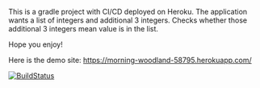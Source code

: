 This is a gradle project with CI/CD deployed on Heroku. The application wants a list of integers and additional 3 integers. 
Checks whether those additional 3 integers mean value is in the list.

Hope you enjoy!

Here is the demo site: https://morning-woodland-58795.herokuapp.com/

[![BuildStatus](https://circleci.com/gh/OmerFarukMerey/website481.svg?style=svg)](https://app.circleci.com/pipelines/github/OmerFarukMerey/website481)